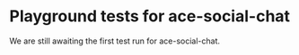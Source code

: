 # Playground tests for ace-social-chat
We are still awaiting the first test run for ace-social-chat.
